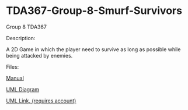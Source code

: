 # TDA367-Group-8-Smurf-Survivors
Group 8 TDA367

Description:

A 2D Game in which the player need to survive as long as possible while being attacked by enemies.

Files:

[Manual](manual.pdf)

[UML Diagram](UML-2023-12-10.pdf)

[UML Link, (requires account)](https://lucid.app/lucidchart/64cda437-15cd-4a04-a768-cf5f17303efd/edit?viewport_loc=-875%2C912%2C14400%2C7294%2CHWEp-vi-RSFO&invitationId=inv_924479ab-b765-40f5-915c-01b4063a83b4)
